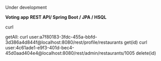 Under development

**Voting app**
**REST API/ Spring Boot / JPA / HSQL**

curl

getAll:
curl user:a7f80183-3fdc-455a-bbfd-3d386a4d844f@localhost:8080/rest/profile/restaurants
get(id)
curl user:4c61ade1-e9f3-401d-bec4-45d0aad404e4@localhost:8080/rest/admin/restaurants/1005
delete(id)